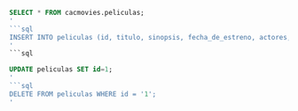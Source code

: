 ```sql 
SELECT * FROM cacmovies.peliculas;
'
```sql
INSERT INTO peliculas (id, titulo, sinopsis, fecha_de_estreno, actores, genero, director, pais, duracion, poster, trailer) VALUES ();
'
```sql

UPDATE peliculas SET id=1;
'
```sql 
DELETE FROM peliculas WHERE id = '1';
'

